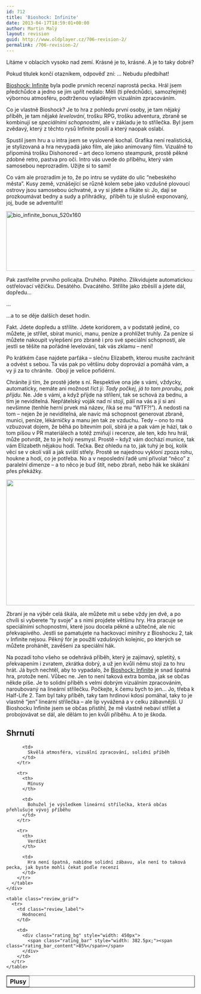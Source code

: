 ```yaml
---
id: 712
title: 'Bioshock: Infinite'
date: 2013-04-17T18:59:01+00:00
author: Martin Malý
layout: revision
guid: http://www.oldplayer.cz/706-revision-2/
permalink: /706-revision-2/
---
```

Lítáme v oblacích vysoko nad zemí. Krásné je to, krásné. A je to taky dobré?

<!--more-->

Pokud titulek končí otazníkem, odpověď zní: &#8230; Nebudu předbíhat!

[Bioshock: Infinite](http://oldplayer.cz/bio-inf) byla podle prvních recenzí naprostá pecka. Hrál jsem předchůdce a jedno se jim upřít nedalo: Měli (ti předchůdci, samozřejmě) výbornou atmosféru, podtrženou vyladěným vizuálním zpracováním.

Co je vlastně Bioshock? Je to hra z pohledu první osoby, je tam nějaký příběh, je tam nějaké _levelování_, trošku RPG, trošku adventura, zbraně se kombinují se _speciálními schopnostmi_, ale v základu je to střílečka. Byl jsem zvědavý, který z těchto rysů Infinite posílí a který naopak oslabí.

Spustil jsem hru a u intra jsem se vysloveně kochal. Grafika není realistická, je stylizovaná a hra nevypadá jako film, ale jako animovaný film. Vizuálně to připomíná trošku Dishonored &#8211; art deco lomeno steampunk, prostě pěkné zdobné retro, pastva pro oči. Intro vás uvede do příběhu, který vám samosebou neprozradím. Užijte si to sami!

Co vám ale prozradím je to, že po intru se vydáte do ulic &#8220;nebeského města&#8221;. Kusy země, vznášející se různě kolem sebe jako vzdušné plovoucí ostrovy jsou samosebou úchvatné, a vy si jdete a říkáte si: Jo, dají se prozkoumávat bedny a sudy a přihrádky,  příběh tu je slušně exponovaný, joj, bude se adventuřit!

<a href="http://www.xzone.cz/bioshock-infinite-bonus.php3?a_aid=gamer&a_bid=ddcc16be" target="_top"><img title="bio_infinite_bonus_520x160" alt="bio_infinite_bonus_520x160" src="http://www.xzone.cz/images/upoutavky/bio_infinite_bonus_520x160.jpg" width="520" height="160" /></a><img style="border: 0;" alt="" src="http://www.xzone.cz/affiliate/scripts/imp.php?a_aid=gamer&a_bid=ddcc16be" width="1" height="1" />

Pak zastřelíte prvního policajta. Druhého. Pátého. Zlikvidujete automatickou ostřelovací věžičku. Desátého. Dvacátého. Střílíte jako zběsilí a jdete dál, dopředu&#8230;

&#8230;

&#8230;a to se děje dalších deset hodin.

Fakt. Jdete dopředu a střílíte. Jdete koridorem, a v podstatě jediné, co můžete, je střílet, sbírat munici, manu, peníze a prohlížet truhly. Za peníze si můžete nakoupit vylepšení pro zbraně i pro své speciální schopnosti, ale jestli se těšíte na pořádné levelování, tak vás zklamu &#8211; není!

Po krátkém čase najdete parťáka &#8211; slečnu Elizabeth, kterou musíte zachránit a odvést s sebou. Ta vás pak po většinu doby doprovází a pomáhá vám, a vy ji za to chráníte.  Obojí je velice pofidérní.

Chráníte ji tím, že prostě jdete s ní. Respektive ona jde s vámi, vždycky, automaticky, nemáte ani možnost říct jí: _Tady počkej, já to tam prorubu, pak přijdu._ Ne. Jde s vámi, a když přijde na střílení, tak se schová za bednu, a tím je neviditelná. Nepřátelský voják nad ní stojí, pálí na vás a jí si ani nevšimne (tenhle herní prvek má název, říká se mu &#8220;WTF?!&#8221;). A nedosti na tom &#8211; nejen že je neviditelná, ale navíc má schopnost generovat zbraně, munici, peníze, lékárničky a manu jen tak ze vzduchu. Tedy &#8211; ono to má vzbuzovat dojem, že běhá po bitevním poli, sbírá je a pak vám je hází, tak o tom píšou v PR materiálech a totéž zmiňují i recenze, ale ten, kdo hru hrál, může potvrdit, že to je holý nesmysl. Prostě &#8211; když vám dochází munice, tak vám Elizabeth nějakou hodí. Tečka. Bez ohledu na to, jak tuhý je boj, kolik věcí se v okolí válí a jak sviští střely. Prostě se najednou vykloní zpoza rohu, houkne a hodí, co je potřeba. No a v neposlední řadě umí přivolat &#8220;něco&#8221; z paralelní dimenze &#8211; a to něco je buď štít, nebo zbraň, nebo hák ke skákání přes překážky.

[<img class="aligncenter size-large wp-image-708" alt="" src="http://www.oldplayer.cz/wp-content/uploads/2013/04/bioshockinfinite-600x337.jpg" width="600" height="337" srcset="https://oldplayer.cz/wp-content/uploads/2013/04/bioshockinfinite-600x337.jpg 600w, https://oldplayer.cz/wp-content/uploads/2013/04/bioshockinfinite-300x168.jpg 300w, https://oldplayer.cz/wp-content/uploads/2013/04/bioshockinfinite.jpg 1000w" sizes="(max-width: 600px) 100vw, 600px" />](http://www.oldplayer.cz/wp-content/uploads/2013/04/bioshockinfinite.jpg)

Zbraní je na výběr celá škála, ale můžete mít u sebe vždy jen dvě, a po chvíli si vyberete &#8220;ty svoje&#8221; a s nimi projdete většinu hry. Hra pracuje se speciálními schopnostmi, které jsou docela pěkné a užitečné, ale nic překvapivého. Jestli se pamatujete na hackovací minihry z Bioshocku 2, tak v Infinite nejsou. Pěkný fór je použití vzdušných kolejnic, po kterých se můžete prohánět, zavěšeni za speciální hák.

Na pozadí toho všeho se odehrává příběh, který je zajímavý, spletitý, s překvapením i zvratem, zkrátka dobrý, a už jen kvůli němu stojí za to hru hrát. Já bych nechtěl, aby to vypadalo, že [Bioshock: Infinite](http://oldplayer.cz/bio-inf) je snad špatná hra, protože není. Vůbec ne. Jen to není taková extra bomba, jak se občas někde píše. Je to solidní příběh s velmi dobrým vizuálním zpracováním, naroubovaný na lineární střílečku. Počkejte, k čemu bych to jen&#8230; Jo, třeba k Half-Life 2. Tam byl taky příběh, taky tam hrdinovi kdosi pomáhal, taky to je vlastně &#8220;jen&#8221; lineární střílečka &#8211; ale líp vyvážená a v celku zábavnější. U Bioshocku Infinite jsem se občas přistihl, že mě vlastně nebaví střílet a probojovávat se dál, ale dělám to jen kvůli příběhu. A to je škoda.

<a name="review"></a>

<div class="review">
  <h2>
    Shrnutí
  </h2>
  
  <div class="mainbox">
    <div class="procons">
      <table border="1">
        <tr>
          <th>
            Plusy
          </th>
          
          <td>
            Skvělá atmosféra, vizuální zpracování, solidní příběh
          </td>
        </tr>
        
        <tr>
          <th>
            Mínusy
          </th>
          
          <td>
            Bohužel je výsledkem lineární střílečka, která občas přehlušuje vývoj příběhu
          </td>
        </tr>
        
        <tr>
          <th>
            Verdikt
          </th>
          
          <td>
            Hra není špatná, nabídne solidní zábavu, ale není to taková pecka, jak byste mohli čekat podle recenzí
          </td>
        </tr>
      </table>
    </div>
    
    <table class="review_grid">
      <tr>
        <td class="review_label">
          Hodnocení
        </td>
        
        <td>
          <div class="rating_bg" style="width: 450px">
            <span class="rating_bar" style="width: 382.5px;"><span class="rating_bar_content">85%</span></span>
          </div>
        </td>
      </tr>
    </table>
  </div>
</div>

<div id="google_plus_one">
  <g:plusone></g:plusone>
</div>

<div id="fb_send_like">
</div>